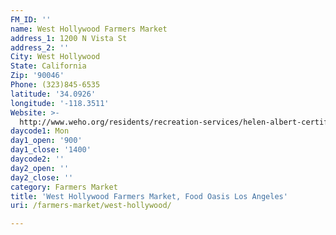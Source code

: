 ```yaml
---
FM_ID: ''
name: West Hollywood Farmers Market
address_1: 1200 N Vista St
address_2: ''
City: West Hollywood
State: California
Zip: '90046'
Phone: (323)845-6535
latitude: '34.0926'
longitude: '-118.3511'
Website: >-
  http://www.weho.org/residents/recreation-services/helen-albert-certified-farmers-market
daycode1: Mon
day1_open: '900'
day1_close: '1400'
daycode2: ''
day2_open: ''
day2_close: ''
category: Farmers Market
title: 'West Hollywood Farmers Market, Food Oasis Los Angeles'
uri: /farmers-market/west-hollywood/

---
```


